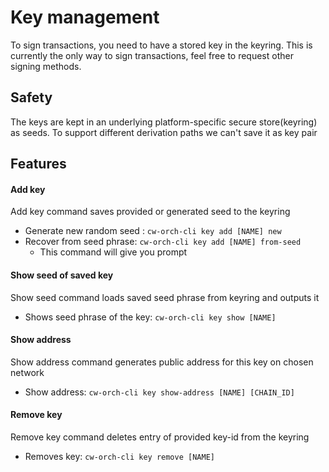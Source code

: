 # Key management

To sign transactions, you need to have a stored key in the keyring. This is currently the only way to sign transactions, feel free to request other signing methods.

## Safety
The keys are kept in an underlying platform-specific secure store(keyring) as seeds. To support different derivation paths we can't save it as key pair

## Features

#### Add key

Add key command saves provided or generated seed to the keyring
- Generate new random seed : `cw-orch-cli key add [NAME] new`
- Recover from seed phrase: `cw-orch-cli key add [NAME] from-seed`
  - This command will give you prompt
#### Show seed of saved key

Show seed command loads saved seed phrase from keyring and outputs it
- Shows seed phrase of the key: `cw-orch-cli key show [NAME]`

#### Show address

Show address command generates public address for this key on chosen network
- Show address: `cw-orch-cli key show-address [NAME] [CHAIN_ID]`
#### Remove key

Remove key command deletes entry of provided key-id from the keyring
- Removes key: `cw-orch-cli key remove [NAME]`